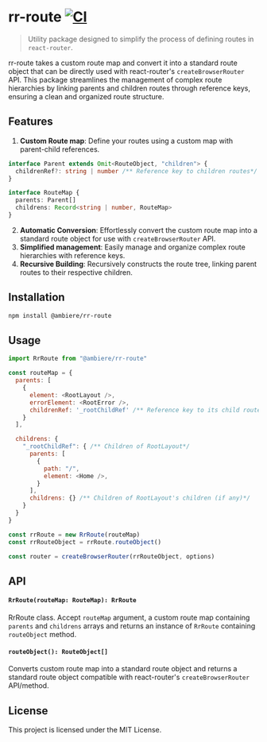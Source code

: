# rr-route [![CI](https://github.com/ambiere/rr-route/actions/workflows/main.yml/badge.svg)](https://github.com/ambiere/rr-route/actions/workflows/main.yml)

> Utility package designed to simplify the process of defining routes in `react-router`.

rr-route takes a custom route map and convert it into a standard route object that can be directly
used with react-router's `createBrowserRouter` API. This package streamlines the management of complex
route hierarchies by linking parents and children routes through reference keys, ensuring a clean and
organized route structure.

## Features

1. **Custom Route map**: Define your routes using a custom map with parent-child references.

```ts
interface Parent extends Omit<RouteObject, "children"> {
  childrenRef?: string | number /** Reference key to children routes*/
}

interface RouteMap {
  parents: Parent[]
  childrens: Record<string | number, RouteMap>
}
```
2. **Automatic Conversion**: Effortlessly convert the custom route map into a standard route object for use with `createBrowserRouter` API.
3. **Simplified management**: Easily manage and organize complex route hierarchies with reference keys.
4. **Recursive Building**: Recursively constructs the route tree, linking parent routes to their respective children.

## Installation

```bash
npm install @ambiere/rr-route

```

## Usage

```js
import RrRoute from "@ambiere/rr-route"

const routeMap = {
  parents: [
    {
      element: <RootLayout />,
      errorElement: <RootError />,
      childrenRef: '_rootChildRef' /** Reference key to its child route*/
    }
  ],

  childrens: {
    "_rootChildRef": { /** Children of RootLayout*/
      parents: [
        {
          path: "/",
          element: <Home />,
        }
      ],
      childrens: {} /** Children of RootLayout's children (if any)*/
    }
  }
}

const rrRoute = new RrRoute(routeMap)
const rrRouteObject = rrRoute.routeObject()

const router = createBrowserRouter(rrRouteObject, options)
```

## API

#### `RrRoute(routeMap: RouteMap): RrRoute`
RrRoute class. Accept `routeMap` argument, a custom route map containing `parents` and `childrens` arrays and
returns an instance of `RrRoute` containing `routeObject` method.

#### `routeObject(): RouteObject[]`
Converts custom route map into a standard route object and returns a standard route object compatible with react-router's `createBrowserRouter` API/method.

## License

This project is licensed under the MIT License.


